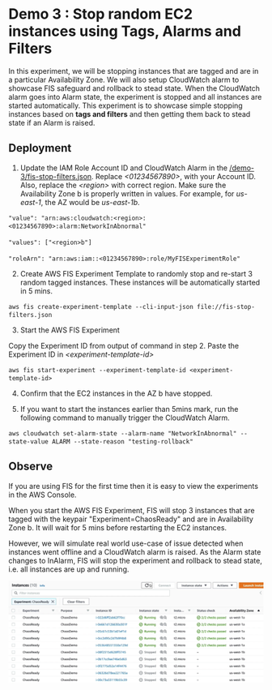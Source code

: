 
# Demo 3 : Stop random EC2 instances using Tags, Alarms and Filters 

In this experiment, we will be stopping instances that are tagged and are in a particular Availability Zone. We will also setup CloudWatch alarm to showcase FIS safeguard and rollback to stead state. When the CloudWatch alarm goes into Alarm state, the experiment is stopped and all instances are started automatically. This experiment is to showcase simple stopping instances based on **tags and filters** and then getting them back to stead state if an Alarm is raised. 

## Deployment

1. Update the IAM Role Account ID and CloudWatch Alarm in the [/demo-3/fis-stop-filters.json](fis-stop-filters.json). Replace _\<01234567890\>_, with your Account ID. Also, replace the _\<region\>_ with correct region. Make sure the Availability Zone b is properly written in values. For example, for _us-east-1_, the AZ would be _us-east-1b_.

```
"value": "arn:aws:cloudwatch:<region>:<01234567890>:alarm:NetworkInAbnormal"

"values": ["<region>b"]

"roleArn": "arn:aws:iam::<01234567890>:role/MyFISExperimentRole"

```

2. Create AWS FIS Experiment Template to randomly stop and re-start 3 random tagged instances. These instances will be automatically started in 5 mins. 

```
aws fis create-experiment-template --cli-input-json file://fis-stop-filters.json
```

3. Start the AWS FIS Experiment

Copy the Experiment ID from output of command in step 2. Paste the Experiment ID in _\<experiment-template-id\>_

```
aws fis start-experiment --experiment-template-id <experiment-template-id>
```

4. Confirm that the EC2 instances in the AZ b have stopped.
 
5. If you want to start the instances earlier than 5mins mark, run the following command to manually trigger the CloudWatch Alarm. 

```
aws cloudwatch set-alarm-state --alarm-name "NetworkInAbnormal" --state-value ALARM --state-reason "testing-rollback" 
``` 


## Observe

If you are using FIS for the first time then it is easy to view the experiments in the AWS Console. 

When you start the AWS FIS Experiment, FIS will stop 3 instances that are tagged with the keypair "Experiment=ChaosReady" and are in Availability Zone b. It will wait for 5 mins before restarting the EC2 instances. 

However, we will simulate real world use-case of issue detected when instances went offline and a CloudWatch alarm is raised. As the Alarm state changes to InAlarm, FIS will stop the experiment and rollback to stead state, i.e. all instances are up and running.

![FIS Instances in AZ b stopped](../demo3-instances-stopped.png)